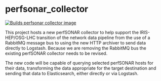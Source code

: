 # perfsonar_collector

[![Builds perfsonar collector image](https://github.com/opensciencegrid/perfsonar_collector/actions/workflows/main.yaml/badge.svg?branch=main)](https://github.com/opensciencegrid/perfsonar_collector/actions/workflows/main.yaml)

This project hosts a new perfSONAR collector to help support the IRIS-HEP/OSG-LHC transition of the network data pipeline from the use of a RabbitMQ message bus
to using the new HTTP archiver to send data directly to Logstash.   Because we are removing the RabbitMQ bus the existing perfSONAR collector needs to be revised.

The new code will be capable of querying selected perfSONAR hosts for their data, transforming the data appropriate for the target destination and sending 
that data to Elasticsearch, either directly or via Logstash.
